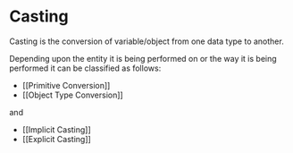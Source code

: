 # Casting

Casting is the conversion of variable/object from one data type to another.

Depending upon the entity it is being performed on or the way it is being performed it can be classified as follows:

- [[Primitive Conversion]]
- [[Object Type Conversion]]

and

- [[Implicit Casting]]
- [[Explicit Casting]]
